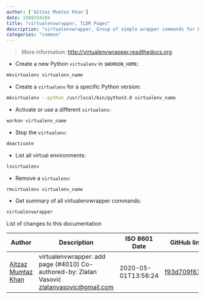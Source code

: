 ```yaml
---
author: ['Aitzaz Mumtaz Khan']
date: 1588334184
title: "virtualenvwrapper, TLDR Pages"
description: "virtualenvwrapper, Group of simple wrapper commands for Python's `virtualenv` tool."
categories: "common"
---
```

> More information: <http://virtualenvwrapper.readthedocs.org>.

- Create a new Python `virtualenv` in `$WORKON_HOME`:

```bash
mkvirtualenv virtualenv_name
```

- Create a `virtualenv` for a specific Python version:

```bash
mkvirtualenv --python /usr/local/bin/python3.8 virtualenv_name
```

- Activate or use a different `virtualenv`:

```bash
workon virtualenv_name
```

- Stop the `virtualenv`:

```bash
deactivate
```

- List all virtual environments:

```bash
lsvirtualenv
```

- Remove a `virtualenv`:

```bash
rmvirtualenv virtualenv_name
```

- Get summary of all virtualenvwrapper commands:

```bash
virtualenvwrapper
```
List of changes to this documentation


Author | Description | ISO 8601 Date | GitHub link
------|-----|-----|-----
[Aitzaz Mumtaz Khan](mailto:aitzaz.mumtaz@arbisoft.com) | virtualenvwrapper: add page (#4010) Co-authored-by: Zlatan Vasović <zlatanvasovic@gmail.com> | 2020-05-01T13:56:24 | [f93d709f6143](https://github.com/tldr-pages/tldr/commit/f93d709f61432a068fee6048f24c369af8af121f)

